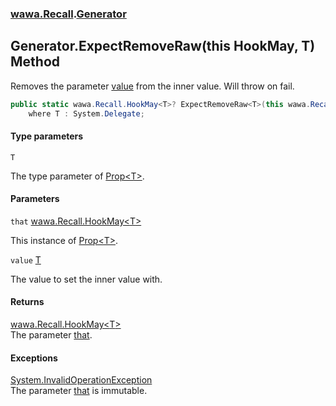 ### [wawa.Recall](wawa.Recall.md 'wawa.Recall').[Generator](Generator.md 'wawa.Recall.Generator')

## Generator.ExpectRemoveRaw<T>(this HookMay<T>, T) Method

Removes the parameter [value](Generator.ExpectRemoveRaw{T}(HookMay{T},T).md#wawa.Recall.Generator.ExpectRemoveRaw_T_(thiswawa.Recall.HookMay_T_,T).value 'wawa.Recall.Generator.ExpectRemoveRaw<T>(this wawa.Recall.HookMay<T>, T).value') from the inner value. Will throw on fail.

```csharp
public static wawa.Recall.HookMay<T>? ExpectRemoveRaw<T>(this wawa.Recall.HookMay<T> that, T value)
    where T : System.Delegate;
```
#### Type parameters

<a name='wawa.Recall.Generator.ExpectRemoveRaw_T_(thiswawa.Recall.HookMay_T_,T).T'></a>

`T`

The type parameter of [Prop&lt;T&gt;](Prop{T}.md 'wawa.Recall.Prop<T>').
#### Parameters

<a name='wawa.Recall.Generator.ExpectRemoveRaw_T_(thiswawa.Recall.HookMay_T_,T).that'></a>

`that` [wawa.Recall.HookMay&lt;](HookMay{T}.md 'wawa.Recall.HookMay<T>')[T](Generator.ExpectRemoveRaw{T}(HookMay{T},T).md#wawa.Recall.Generator.ExpectRemoveRaw_T_(thiswawa.Recall.HookMay_T_,T).T 'wawa.Recall.Generator.ExpectRemoveRaw<T>(this wawa.Recall.HookMay<T>, T).T')[&gt;](HookMay{T}.md 'wawa.Recall.HookMay<T>')

This instance of [Prop&lt;T&gt;](Prop{T}.md 'wawa.Recall.Prop<T>').

<a name='wawa.Recall.Generator.ExpectRemoveRaw_T_(thiswawa.Recall.HookMay_T_,T).value'></a>

`value` [T](Generator.ExpectRemoveRaw{T}(HookMay{T},T).md#wawa.Recall.Generator.ExpectRemoveRaw_T_(thiswawa.Recall.HookMay_T_,T).T 'wawa.Recall.Generator.ExpectRemoveRaw<T>(this wawa.Recall.HookMay<T>, T).T')

The value to set the inner value with.

#### Returns
[wawa.Recall.HookMay&lt;](HookMay{T}.md 'wawa.Recall.HookMay<T>')[T](Generator.ExpectRemoveRaw{T}(HookMay{T},T).md#wawa.Recall.Generator.ExpectRemoveRaw_T_(thiswawa.Recall.HookMay_T_,T).T 'wawa.Recall.Generator.ExpectRemoveRaw<T>(this wawa.Recall.HookMay<T>, T).T')[&gt;](HookMay{T}.md 'wawa.Recall.HookMay<T>')  
The parameter [that](Generator.ExpectRemoveRaw{T}(HookMay{T},T).md#wawa.Recall.Generator.ExpectRemoveRaw_T_(thiswawa.Recall.HookMay_T_,T).that 'wawa.Recall.Generator.ExpectRemoveRaw<T>(this wawa.Recall.HookMay<T>, T).that').

#### Exceptions

[System.InvalidOperationException](https://docs.microsoft.com/en-us/dotnet/api/System.InvalidOperationException 'System.InvalidOperationException')  
The parameter [that](Generator.ExpectRemoveRaw{T}(HookMay{T},T).md#wawa.Recall.Generator.ExpectRemoveRaw_T_(thiswawa.Recall.HookMay_T_,T).that 'wawa.Recall.Generator.ExpectRemoveRaw<T>(this wawa.Recall.HookMay<T>, T).that') is immutable.